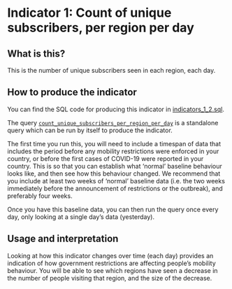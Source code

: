 # Indicator 1: Count of unique subscribers, per region per day

## What is this?

This is the number of unique subscribers seen in each region, each day.

## How to produce the indicator

You can find the SQL code for producing this indicator in [indicators_1_2.sql](indicators_1_2.sql).

The query [`count_unique_subscribers_per_region_per_day`](indicators_1_2.sql#L5-L20) is a standalone query which can be run by itself to produce the indicator.

The first time you run this, you will need to include a timespan of data that includes the period before any mobility restrictions were enforced in your country, or before the first cases of COVID-19 were reported in your country. This is so that you can establish what ‘normal’ baseline behaviour looks like, and then see how this behaviour changed. We recommend that you include at least two weeks of ‘normal’ baseline data (i.e. the two weeks immediately before the announcement of restrictions or the outbreak), and preferably four weeks.

Once you have this baseline data, you can then run the query once every day, only looking at a single day’s data (yesterday).

## Usage and interpretation

Looking at how this indicator changes over time (each day) provides an indication of how government restrictions are affecting people’s mobility behaviour. You will be able to see which regions have seen a decrease in the number of people visiting that region, and the size of the decrease.
